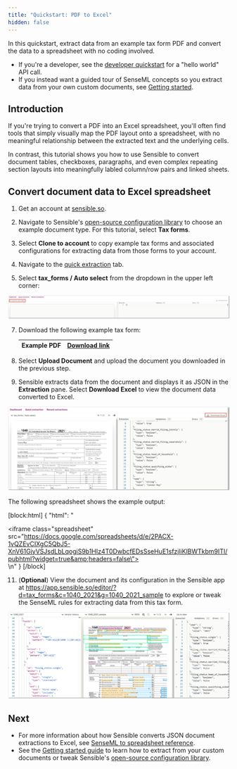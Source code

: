 ```yaml
---
title: "Quickstart: PDF to Excel"
hidden: false
---
```


In this quickstart, extract data from an example tax form PDF and convert the data to a spreadsheet with no coding involved.

- If you're a developer, see the [developer quickstart](doc:quickstart) for a "hello world" API call. 
- If you instead want a guided tour of SenseML concepts so you extract data from your own custom documents, see [Getting started](doc:getting-started).

Introduction
----

If you're trying to convert a PDF into an Excel spreadsheet, you'll often find tools that simply visually map the PDF layout onto a spreadsheet, with no meaningful relationship between the extracted text and the underlying cells. 

In contrast, this tutorial shows you how to use Sensible to convert document tables, checkboxes, paragraphs, and even complex repeating section layouts into meaningfully labled column/row pairs and linked sheets.

Convert document data to Excel spreadsheet
----

1. Get an account at [sensible.so](https://app.sensible.so/register).

2. Navigate to Sensible's [open-source configuration library](https://app.sensible.so/library/) to choose an example document type. For this tutorial, select **Tax forms**.

3. Select **Clone to account** to copy example tax forms and associated configurations for extracting data from those forms to your account.

4. Navigate to the [quick extraction](https://app.sensible.so/library/) tab.

5. Select **tax_forms / Auto select** from the dropdown in the upper left corner:

![Click to enlarge](https://raw.githubusercontent.com/sensible-hq/sensible-docs/main/readme-sync/assets/v0/images/final/quickstart_excel_1.png)

7. Download the following example tax form: 

   | Example PDF | [Download link](https://github.com/sensible-hq/sensible-configuration-library/raw/main/tax_forms/1040/2021/1040_2021_sample.pdf) |
   | ----------- | ------------------------------------------------------------ |

8. Select **Upload Document** and upload the document you downloaded in the previous step.

9. Sensible extracts data from the document and displays it as JSON in the **Extraction** pane. Select **Download Excel** to view the document data converted to Excel.

![Click to enlarge](https://raw.githubusercontent.com/sensible-hq/sensible-docs/main/readme-sync/assets/v0/images/final/quickstart_excel_2.png)

  The following spreadsheet shows the example output:



[block:html]
{
  "html": "<div><iframe class=\"spreadsheet\" src=\"https://docs.google.com/spreadsheets/d/e/2PACX-1vQZEvCIXgC5QbJ5-XnV61GjyVSJsdLbLqogiS9b1HIz4T0DwbcfEDsSseHuE1sfzjliKlBWTkbm9ITI/pubhtml?widget=true&amp;headers=false\"></iframe></div>\n<style>.spreadsheet{width:100%;height:200px}</style>"
}
[/block]

11. (**Optional**) View the document and its configuration in the Sensible app at https://app.sensible.so/editor/?d=tax_forms&c=1040_2021&g=1040_2021_sample to explore or tweak the SenseML rules for extracting data from this tax form.

![Click to enlarge](https://raw.githubusercontent.com/sensible-hq/sensible-docs/main/readme-sync/assets/v0/images/final/quickstart_excel_3.png)

Next
----

- For more information about how Sensible converts JSON document extractions to Excel, see [SenseML to spreadsheet reference](doc:excel-reference).
- See the [Getting started guide](doc:getting-started) to learn how to extract from your custom documents or tweak Sensible's [open-source configuration library](https://app.sensible.so/library/).





